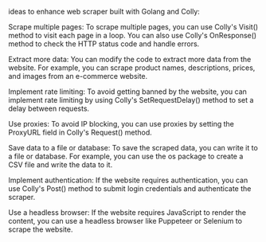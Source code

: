  ideas to enhance web scraper built with Golang and Colly:

Scrape multiple pages: To scrape multiple pages, you can use Colly's Visit() method to visit each page in a loop. You can also use Colly's OnResponse() method to check the HTTP status code and handle errors.

Extract more data: You can modify the code to extract more data from the website. For example, you can scrape product names, descriptions, prices, and images from an e-commerce website.

Implement rate limiting: To avoid getting banned by the website, you can implement rate limiting by using Colly's SetRequestDelay() method to set a delay between requests.

Use proxies: To avoid IP blocking, you can use proxies by setting the ProxyURL field in Colly's Request() method.

Save data to a file or database: To save the scraped data, you can write it to a file or database. For example, you can use the os package to create a CSV file and write the data to it.

Implement authentication: If the website requires authentication, you can use Colly's Post() method to submit login credentials and authenticate the scraper.

Use a headless browser: If the website requires JavaScript to render the content, you can use a headless browser like Puppeteer or Selenium to scrape the website.

